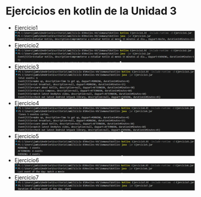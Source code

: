 # Ejercicios en kotlin de la Unidad 3
- Ejercicio1
![Imagen 1](Imagenes/s3-1.png)
- Ejercicio2
![Imagen 2](Imagenes/s3-2.png)
- Ejercicio3
![Imagen 3](Imagenes/s3-3.png)
- Ejercicio4
![Imagen 4](Imagenes/s3-4.png)
- Ejercicio5
![Imagen 5](Imagenes/s3-5.png)
- Ejercicio6
![Imagen 6](Imagenes/s3-6.png)
- Ejercicio7
![Imagen 7](Imagenes/s3-7.png)